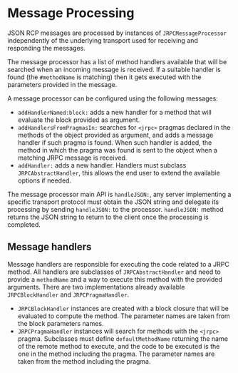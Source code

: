 # Message Processing

JSON RCP messages are processed by instances of `JRPCMessageProcessor` independently
of the underlying transport used for receiving and responding the messages.

The message processor has a list of method handlers available that will be
searched when an incoming message is received. If a suitable handler is found
(the `#methodName` is matching) then it gets executed with the parameters provided
in the message.

A message processor can be configured using the following messages:

- `addHandlerNamed:block:` adds a new handler for a method that will evaluate
  the block provided as argument.
- `addHandlersFromPragmasIn:` searches for `<jrpc>` pragmas declared in the
  methods of the object provided as argument, and adds a message handler if such
  pragma is found. When such handler is added, the method in which the pragma was
  found is sent to the object when a matching JRPC message is received.
- `addHandler:` adds a new handler. Handlers must subclass `JRPCAbstractHandler`,
  this allows the end user to extend the available options if needed.

The message processor main API is `handleJSON:`, any server implementing a specific
transport protocol must obtain the JSON string and delegate its processing by sending
`handleJSON:` to the processor. `handleJSON:` method returns the JSON string to
return to the client once the processing is completed.

## Message handlers

Message handlers are responsible for executing the code related to a JRPC method.
All handlers are subclasses of `JRPCAbstractHandler` and need to provide a `methodName`
and a way to execute this method with the provided arguments. There are two implementations
already available `JRPCBlockHandler` and `JRPCPragmaHandler`.

- `JRPCBlockHandler` instances are created with a block closure that will be
  evaluated to compute the method. The parameter names are taken from the block
  parameters names.
- `JRPCPragmaHandler` instances will search for methods with the `<jrpc>` pragma.
  Subclasses must define `defaultMethodName` returning the name of the remote method
  to execute, and the code to be executed is the one in the method including the
  pragma. The parameter names are taken from the method including the pragma.
